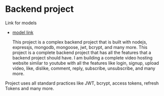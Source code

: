# Backend project

Link for models
- [model link](https://app.eraser.io/workspace/YtPqZ1VogxGy1jzIDkzj)

  This project is a complex backend project that is built with nodejs, expressjs, mongodb, mongoose, jwt, bcrypt, and many more. This project is a complete backend project that has all the features that a backend project should have. I am building a complete video hosting website similar to youtube with all the features like login, signup, upload video, like, dislike, comment, reply, subscribe, unsubscribe, and many more.

Project uses all standard practices like JWT, bcrypt, access tokens, refresh Tokens and many more.
